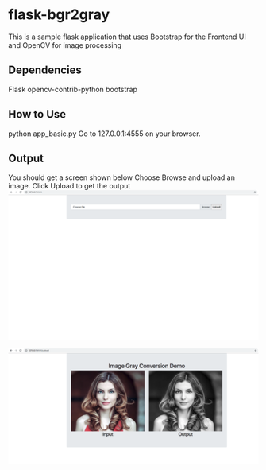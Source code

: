 # flask-bgr2gray

This is a sample flask application that uses Bootstrap for the Frontend UI and OpenCV for image processing

## Dependencies
Flask
opencv-contrib-python
bootstrap

## How to Use

python app_basic.py
Go to 127.0.0.1:4555 on your browser.

## Output
You should get a screen shown below
Choose Browse and upload an image. Click Upload to get the output
![](imgs/browse.png)


![](imgs/output.png)
